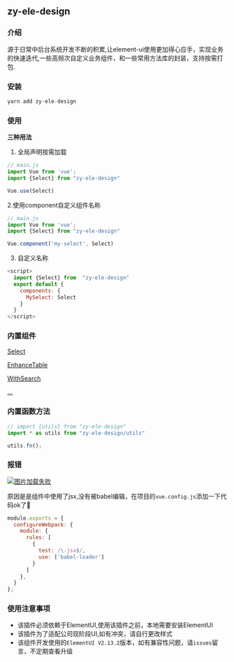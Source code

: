 ## zy-ele-design

### 介绍

源于日常中后台系统开发不断的积累,让element-ui使用更加得心应手，实现业务的快速迭代,一些高频次自定义业务组件，和一些常用方法库的封装，支持按需打包.

### 安装

```javascript
yarn add zy-ele-design
```

### 使用

**三种用法**

1. 全局声明按需加载
```javascript
// main.js
import Vue from 'vue';
import {Select} from "zy-ele-design"

Vue.use(Select)
```

2.使用component自定义组件名称
```javascript
// main.js
import Vue from 'vue';
import {Select} from "zy-ele-design"

Vue.component('my-select', Select)
```

3. 自定义名称
```javascript
<script>
  import {Select} from  "zy-ele-design"
  export default {
    components: {
      MySelect: Select
    }
  }
</script>
```

### 内置组件

[Select](https://github.com/hzfvictory/zy-ele-design/tree/master/packages/components/Select)

[EnhanceTable](https://github.com/hzfvictory/zy-ele-design/tree/master/packages/components/EnhanceTable)

[WithSearch](https://github.com/hzfvictory/zy-ele-design/tree/master/packages/components/WithSearch)

[...](https://github.com/hzfvictory/zy-ele-design/tree/master/packages/components)

### 内置函数方法
```javascript
// import {utils} from "zy-ele-design"
import * as utils from "zy-ele-design/utils"

utils.fn();
```

### 报错

<a href="https://tva1.sinaimg.cn/large/0081Kckwly1glruqk4nbnj31kw0e276p.jpg" target="_blank" rel="noopener noreferrer"><img src="https://tva1.sinaimg.cn/large/0081Kckwly1glruqk4nbnj31kw0e276p.jpg" alt='图片加载失败'></a>

原因是是组件中使用了jsx,没有被babel编辑，在项目的`vue.config.js`添加一下代码ok了💪

```javascript
module.exports = {
  configureWebpack: {
    module: {
      rules: [
        {
          test: /\.jsx$/,
          use: ['babel-loader']
        }
      ]
    },
  }
};
```

### 使用注意事项

- 该插件必须依赖于ElementUI,使用该插件之前，本地需要安装ElementUI
- 该插件为了适配公司现阶段UI,如有冲突，请自行更改样式
- 该组件开发使用的`ElementUI V2.13.2`版本，如有兼容性问题，请`issues`留言，不定期查看升级

